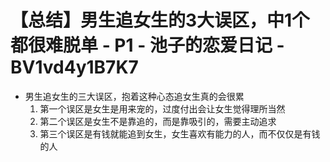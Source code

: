 # 【总结】男生追女生的3大误区，中1个都很难脱单 - P1 - 池子的恋爱日记 - BV1vd4y1B7K7

-   男生追女生的三大误区，抱着这种心态追女生真的会很累
    1.  第一个误区是女生是用来宠的，过度付出会让女生觉得理所当然
    2.  第二个误区是女生不是靠追的，而是靠吸引的，需要主动追求
    3.  第三个误区是有钱就能追到女生，女生喜欢有能力的人，而不仅仅是有钱的人